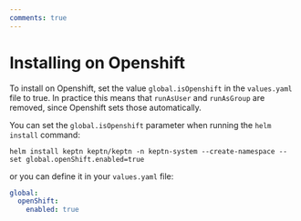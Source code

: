 ```yaml
---
comments: true
---
```


# Installing on Openshift

To install on Openshift, set the value `global.isOpenshift` in the `values.yaml` file to true.
In practice this means that `runAsUser` and `runAsGroup` are removed, since
Openshift sets those automatically.

You can set the `global.isOpenshift` parameter when running the `helm install` command:

```shell
helm install keptn keptn/keptn -n keptn-system --create-namespace --set global.openShift.enabled=true
```

or you can define it in your `values.yaml` file:

```yaml
global:
  openShift:
    enabled: true
```
